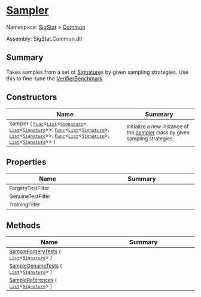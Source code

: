 # [Sampler](./Sampler.md)

Namespace: [SigStat]() > [Common](./README.md)

Assembly: SigStat.Common.dll

## Summary
Takes samples from a set of [Signature](https://github.com/hargitomi97/sigstat/blob/master/docs/md/SigStat/Common/Signature.md)s by given sampling strategies.  Use this to fine-tune the [VerifierBenchmark](https://github.com/hargitomi97/sigstat/blob/master/docs/md/SigStat/Common/VerifierBenchmark.md)

## Constructors

| Name<a href="#"><img width=300></a> | Summary<a href="#"><img width=475></a> | 
| --- | --- | 
| <sub>Sampler ( [`Func`](https://docs.microsoft.com/en-us/dotnet/api/System.Func-2)\<[`List`](https://docs.microsoft.com/en-us/dotnet/api/System.Collections.Generic.List-1)\<[`Signature`](./Signature.md)>, [`List`](https://docs.microsoft.com/en-us/dotnet/api/System.Collections.Generic.List-1)\<[`Signature`](./Signature.md)>>, [`Func`](https://docs.microsoft.com/en-us/dotnet/api/System.Func-2)\<[`List`](https://docs.microsoft.com/en-us/dotnet/api/System.Collections.Generic.List-1)\<[`Signature`](./Signature.md)>, [`List`](https://docs.microsoft.com/en-us/dotnet/api/System.Collections.Generic.List-1)\<[`Signature`](./Signature.md)>>, [`Func`](https://docs.microsoft.com/en-us/dotnet/api/System.Func-2)\<[`List`](https://docs.microsoft.com/en-us/dotnet/api/System.Collections.Generic.List-1)\<[`Signature`](./Signature.md)>, [`List`](https://docs.microsoft.com/en-us/dotnet/api/System.Collections.Generic.List-1)\<[`Signature`](./Signature.md)>> )</sub>| <sub>Initialize a new instance of the [Sampler](https://github.com/hargitomi97/sigstat/blob/master/docs/md/SigStat/Common/Sampler.md) class by given sampling strategies.</sub>| <br>


## Properties

| Name<a href="#"><img width=300></a> | Summary<a href="#"><img width=475></a> | 
| --- | --- | 
| <sub>ForgeryTestFilter</sub>| <sub></sub>| <br>
| <sub>GenuineTestFilter</sub>| <sub></sub>| <br>
| <sub>TrainingFilter</sub>| <sub></sub>| <br>


## Methods

| Name<a href="#"><img width=300></a> | Summary<a href="#"><img width=475></a> | 
| --- | --- | 
| <sub>[SampleForgeryTests](./Methods/Sampler-100663364.md) ( [`List`](https://docs.microsoft.com/en-us/dotnet/api/System.Collections.Generic.List-1)\<[`Signature`](./Signature.md)> )</sub>| <sub></sub>| <br>
| <sub>[SampleGenuineTests](./Methods/Sampler-100663363.md) ( [`List`](https://docs.microsoft.com/en-us/dotnet/api/System.Collections.Generic.List-1)\<[`Signature`](./Signature.md)> )</sub>| <sub></sub>| <br>
| <sub>[SampleReferences](./Methods/Sampler-100663362.md) ( [`List`](https://docs.microsoft.com/en-us/dotnet/api/System.Collections.Generic.List-1)\<[`Signature`](./Signature.md)> )</sub>| <sub></sub>| <br>



